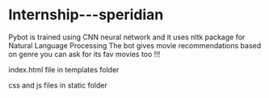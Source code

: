 # Internship---speridian

Pybot is trained using CNN neural network and it uses nltk package for Natural Language Processing
The bot gives movie recommendations based on genre
you can ask for its fav movies too !!!

index.html file in templates folder

css and js files in static folder

